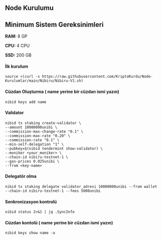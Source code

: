 
## Node Kurulumu




## Minimum Sistem Gereksinimleri

**RAM:** 8 GP

**CPU:** 4 CPU

**SSD:** 200 GB




#### İlk kurulum

```
source <(curl -s https://raw.githubusercontent.com/KriptoKurdu/Node-Kurulumlar/main/Nibiru/Nibiru-V1.sh)
```

#### Cüzdan Oluşturma ( name yerine bir cüzdan ismi yazın)

```
nibid keys add name

```

#### Validator

```
nibid tx staking create-validator \
--amount 10000000unibi \
--commission-max-change-rate "0.1" \
--commission-max-rate "0.20" \
--commission-rate "0.1" \
--min-self-delegation "1" \
--pubkey=$(nibid tendermint show-validator) \
--moniker <your_moniker> \
--chain-id nibiru-testnet-1 \
--gas-prices 0.025unibi \
--from <key-name>

```

#### Delegatör olma
```
nibid tx staking delegate validator_adresi 10000000unibi --from wallet --chain-id nibiru-testnet-1 --fees 5000unibi
```

#### Senkronizasyon kontrolü
```
nibid status 2>&1 | jq .SyncInfo
```

#### Cüzdan kontolü ( name yerine bir cüzdan ismi yazın)
```
nibid keys show name -a 
```

